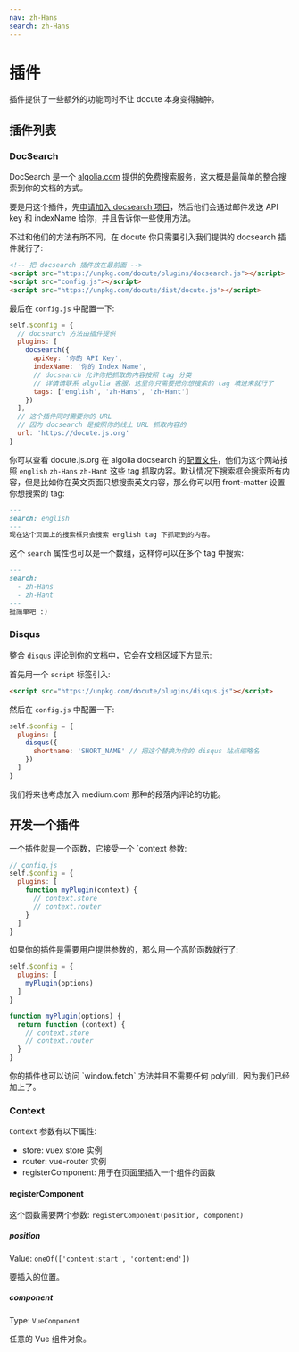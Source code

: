 ```yaml
---
nav: zh-Hans
search: zh-Hans
---
```


# 插件

插件提供了一些额外的功能同时不让 docute 本身变得臃肿。

## 插件列表

### DocSearch

DocSearch 是一个 [algolia.com](http://algolia.com) 提供的免费搜索服务，这大概是最简单的整合搜索到你的文档的方式。

要是用这个插件，先[申请加入 docsearch 项目](https://community.algolia.com/docsearch/)，然后他们会通过邮件发送 API key 和 indexName 给你，并且告诉你一些使用方法。

不过和他们的方法有所不同，在 docute 你只需要引入我们提供的 docsearch 插件就行了:

```html
<!-- 把 docsearch 插件放在最前面 -->
<script src="https://unpkg.com/docute/plugins/docsearch.js"></script>
<script src="config.js"></script>
<script src="https://unpkg.com/docute/dist/docute.js"></script>
```

最后在 `config.js` 中配置一下:

```js
self.$config = {
  // docsearch 方法由插件提供
  plugins: [
    docsearch({
      apiKey: '你的 API Key',
      indexName: '你的 Index Name',
      // docsearch 允许你把抓取的内容按照 tag 分类
      // 详情请联系 algolia 客服，这里你只需要把你想搜索的 tag 填进来就行了
      tags: ['english', 'zh-Hans', 'zh-Hant']
    })
  ],
  // 这个插件同时需要你的 URL
  // 因为 docsearch 是按照你的线上 URL 抓取内容的
  url: 'https://docute.js.org'
}
```

你可以查看 docute.js.org 在 algolia docsearch 的[配置文件](https://github.com/algolia/docsearch-configs/blob/master/configs/docute.json)，他们为这个网站按照 `english` `zh-Hans` `zh-Hant` 这些 tag 抓取内容。默认情况下搜索框会搜索所有内容，但是比如你在英文页面只想搜索英文内容，那么你可以用 front-matter 设置你想搜索的 tag:

```markdown
---
search: english
---
现在这个页面上的搜索框只会搜索 english tag 下抓取到的内容。
```

这个 `search` 属性也可以是一个数组，这样你可以在多个 tag 中搜索:

```markdown
---
search: 
  - zh-Hans
  - zh-Hant
---
挺简单吧 :)
```

### Disqus

整合 `disqus` 评论到你的文档中，它会在文档区域下方显示:

首先用一个 `script` 标签引入:

```html
<script src="https://unpkg.com/docute/plugins/disqus.js"></script>
```

然后在 `config.js` 中配置一下:

```js
self.$config = {
  plugins: [
    disqus({
      shortname: 'SHORT_NAME' // 把这个替换为你的 disqus 站点缩略名
    })
  ]
}
```

我们将来也考虑加入 medium.com 那种的段落内评论的功能。

## 开发一个插件

一个插件就是一个函数，它接受一个 `context 参数:

```js
// config.js
self.$config = {
  plugins: [
    function myPlugin(context) {
      // context.store
      // context.router
    }
  ]
}
```

如果你的插件是需要用户提供参数的，那么用一个高阶函数就行了:

```js
self.$config = {
  plugins: [
    myPlugin(options)
  ]
}

function myPlugin(options) {
  return function (context) {
    // context.store
    // context.router
  }
}
```

<p class="tip">
  你的插件也可以访问 `window.fetch` 方法并且不需要任何 polyfill，因为我们已经加上了。
</p>

### Context

`Context` 参数有以下属性:

- store: vuex store 实例
- router: vue-router 实例
- registerComponent: 用于在页面里插入一个组件的函数

#### registerComponent

这个函数需要两个参数: `registerComponent(position, component)`

##### position

Value: `oneOf(['content:start', 'content:end'])`

要插入的位置。

##### component

Type: `VueComponent`

任意的 Vue 组件对象。
